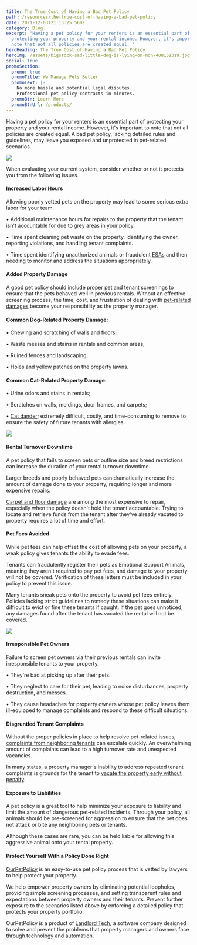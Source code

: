 ```yaml
---
title: The True Cost of Having a Bad Pet Policy
path: /resources/the-true-cost-of-having-a-bad-pet-policy
date: 2021-12-03T21:13:25.560Z
category: Blog
excerpt: "Having a pet policy for your renters is an essential part of
  protecting your property and your rental income. However, it's important to
  note that not all policies are created equal. "
heroHeading: The True Cost of Having a Bad Pet Policy
heroImg: /assets/bigstock-sad-little-dog-is-lying-on-mon-408151319.jpg
social: true
promoSection:
  promo: true
  promoTitle: We Manage Pets Better
  promoText: |-
    No more hassle and potential legal disputes. 
    Professional pet policy contracts in minutes.
  promoBtn: Learn More
  promoBtnUrl: /products/
---
```


Having a pet policy for your renters is an essential part of protecting your property and your rental income. However, it's important to note that not all policies are created equal. A bad pet policy, lacking detailed rules and guidelines, may leave you exposed and unprotected in pet-related scenarios.

![](https://lh4.googleusercontent.com/EUgdh_yR9JXttoyYTsBs5c1DZsjN1sWYKk950VaE1NLwFb9g7gdxZ0GkBdq7lLRwkDEJjVecCvcm8iq2hJqLM_w6BP-6FSfkBPiJxNp8-u5CxYE8XnoSA3IySW4R8I__Zl3B6sXv)

When evaluating your current system, consider whether or not it protects you from the following issues.

#### Increased Labor Hours

Allowing poorly vetted pets on the property may lead to some serious extra labor for your team.

• Additional maintenance hours for repairs to the property that the tenant isn't accountable for due to grey areas in your policy.

• Time spent cleaning pet waste on the property, identifying the owner, reporting violations, and handling tenant complaints.

• Time spent identifying unauthorized animals or fraudulent [ESAs](https://www.ourpetpolicy.com/resources/what-landlords-need-to-know-about-esas-in-2021) and then needing to monitor and address the situations appropriately.

#### Added Property Damage

A good pet policy should include proper pet and tenant screenings to ensure that the pets behaved well in previous rentals. Without an effective screening process, the time, cost, and frustration of dealing with [pet-related damages](https://www.cicreports.com/resources/cats-vs-dogs-which-can-cause-the-most-property-damage/) become your responsibility as the property manager.

#### Common Dog-Related Property Damage:

• Chewing and scratching of walls and floors;

• Waste messes and stains in rentals and common areas;

• Ruined fences and landscaping;

• Holes and yellow patches on the property lawns.

#### Common Cat-Related Property Damage:

• Urine odors and stains in rentals;

• Scratches on walls, moldings, door frames, and carpets;

• [Cat dander;](https://petdanderremovalservice.com/) extremely difficult, costly, and time-consuming to remove to ensure the safety of future tenants with allergies.

![](https://lh6.googleusercontent.com/clM-Xj35TJRzAf_b1uq8qgWwKHAePa6ahVrP6hdYasp_QsX0TP5avLWwbKuqzlwfoRQdODmMVViLZRec12onJxYQ1tNmYWdqbhl-9vawOZ851PN3Y47HVxrZDWJrbzUVYGVYtWtc)

#### Rental Turnover Downtime

A pet policy that fails to screen pets or outline size and breed restrictions can increase the duration of your rental turnover downtime.

Larger breeds and poorly behaved pets can dramatically increase the amount of damage done to your property, requiring longer and more expensive repairs.

[Carpet and floor damage](https://tntcarpetcare.com/pet-damage-carpet-repair-cost/#:~:text=These%20things%20make%20you%20think,carpet%20is%20%24100%20to%20%24400.) are among the most expensive to repair, especially when the policy doesn't hold the tenant accountable. Trying to locate and retrieve funds from the tenant after they've already vacated to property requires a lot of time and effort.

#### Pet Fees Avoided

While pet fees can help offset the cost of allowing pets on your property, a weak policy gives tenants the ability to evade fees.

Tenants can fraudulently register their pets as Emotional Support Animals, meaning they aren't required to pay pet fees, and damage to your property will not be covered. Verification of these letters must be included in your policy to prevent this issue.

Many tenants sneak pets onto the property to avoid pet fees entirely. Policies lacking strict guidelines to remedy these situations can make it difficult to evict or fine these tenants if caught. If the pet goes unnoticed, any damages found after the tenant has vacated the rental will not be covered.

![](https://lh4.googleusercontent.com/Xr46AgNc_jvGiScJEemdt6Zi_WHc2U598Nephvr8liHwGOl_Sml6oHYYIJXngp7GlsohDlXu4zg3wp7lL5tMoETXceeliheCHjMYm4uWHWeul-AN7VzY64eiixvxYepAryp28C-F)

#### Irresponsible Pet Owners

Failure to screen pet owners via their previous rentals can invite irresponsible tenants to your property.

• They're bad at picking up after their pets.

• They neglect to care for their pet, leading to noise disturbances, property destruction, and messes.

• They cause headaches for property owners whose pet policy leaves them ill-equipped to manage complaints and respond to these difficult situations.

#### Disgruntled Tenant Complaints

Without the proper policies in place to help resolve pet-related issues, [complaints from neighboring tenants](https://www.renterswarehouse.com/education/barking-mad-resolving-tenant-complaints-pets) can escalate quickly. An overwhelming amount of complaints can lead to a high turnover rate and unexpected vacancies.

In many states, a property manager's inability to address repeated tenant complaints is grounds for the tenant to [vacate the property early without penalty](https://www.nolo.com/legal-encyclopedia/question-break-lease-noise-apartment-28219.html).

#### Exposure to Liabilities

A pet policy is a great tool to help minimize your exposure to liability and limit the amount of dangerous pet-related incidents. Through your policy, all animals should be pre-screened for aggression to ensure that the pet does not attack or bite any neighboring pets or tenants.

Although these cases are rare, you can be held liable for allowing this aggressive animal onto your rental property.

#### Protect Yourself With a Policy Done Right

[OurPetPolicy](https://www.ourpetpolicy.com/landlords/) is an easy-to-use pet policy process that is vetted by lawyers to help protect your property.

We help empower property owners by eliminating potential loopholes, providing simple screening processes, and setting transparent rules and expectations between property owners and their tenants. Prevent further exposure to the scenarios listed above by enforcing a detailed policy that protects your property portfolio.

OurPetPolicy is a product of [Landlord Tech](https://www.linkedin.com/company/landlord-tech/about/), a software company designed to solve and prevent the problems that property managers and owners face through technology and automation.
